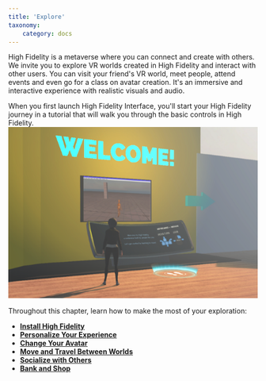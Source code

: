 ```yaml
---
title: 'Explore'
taxonomy:
    category: docs
---
```


High Fidelity is a metaverse where you can connect and create with others. We invite you to explore VR worlds created in High Fidelity and interact with other users. You can visit your friend's VR world, meet people, attend events and even go for a class on avatar creation. It's an immersive and interactive experience with realistic visuals and audio.

When you first launch High Fidelity Interface, you'll start your High Fidelity journey in a tutorial that will walk you through the basic controls in High Fidelity. ![](welcome-tutorial.png)

Throughout this chapter, learn how to make the most of your exploration:

* [**Install High Fidelity**](./installation)
* [**Personalize Your Experience**](./personalize-experience)
* [**Change Your Avatar**](./personalize-experience/change-avatar)
* [**Move and Travel Between Worlds**](./travel)
* [**Socialize with Others**](./socialize)
* [**Bank and Shop**](./bank-and-shop)
